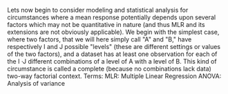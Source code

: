 Lets now begin to consider modeling and statistical analysis for circumstances where a mean response potentially depends upon several factors which may not be quantitative in nature (and thus MLR and its extensions are not obviously applicable). We begin with the simplest case, where two factors, that we will here simply call "A" and "B," have respectively I and J possible "levels" (these are different settings or values of the two factors), and a dataset has at least one observation for each of the I ·J different combinations of a level of A with a level of B. This kind of circumstance is called a complete (because no combinations lack data) two-way factorial context.
Terms: MLR: Multiple Linear Regression
       ANOVA: Analysis of variance
